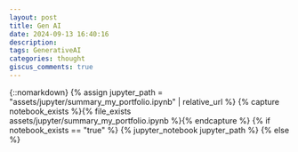```yaml
---
layout: post
title: Gen AI
date: 2024-09-13 16:40:16
description: 
tags: GenerativeAI
categories: thought
giscus_comments: true
---
```


{::nomarkdown} {% assign jupyter_path = "assets/jupyter/summary_my_portfolio.ipynb" | relative_url %} {% capture notebook_exists %}{% file_exists assets/jupyter/summary_my_portfolio.ipynb %}{% endcapture %} {% if notebook_exists == "true" %} {% jupyter_notebook jupyter_path %} {% else %}